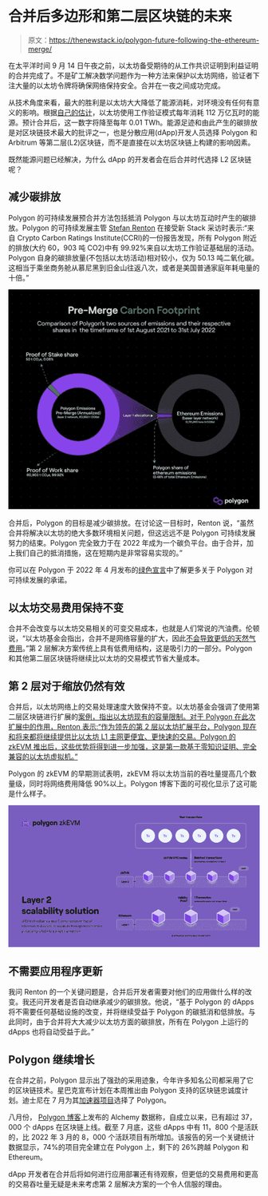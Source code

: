 # 合并后多边形和第二层区块链的未来

> 原文：<https://thenewstack.io/polygon-future-following-the-ethereum-merge/>

在太平洋时间 9 月 14 日午夜之前，以太坊备受期待的从工作共识证明到利益证明的合并完成了。不是矿工解决数学问题作为一种方法来保护以太坊网络，验证者下注大量的以太坊令牌将确保网络保持安全。合并在一夜之间成功完成。

从技术角度来看，最大的胜利是以太坊大大降低了能源消耗，对环境没有任何有意义的影响。根据[自己的估计](https://ethereum.org/en/energy-consumption/#fn-1)，以太坊使用工作验证模式每年消耗 112 万亿瓦时的能源。预计合并后，这一数字将降至每年 0.01 TWh。能源足迹和由此产生的碳排放是对区块链技术最大的批评之一，也是分散应用(dApp)开发人员选择 Polygon 和 Arbitrum 等第二层(L2)区块链，而不是直接在以太坊区块链上构建的影响因素。

既然能源问题已经解决，为什么 dApp 的开发者会在后合并时代选择 L2 区块链呢？

## 减少碳排放

Polygon 的可持续发展预合并方法包括抵消 Polygon 与以太坊互动时产生的碳排放。Polygon 的可持续发展主管 [Stefan Renton](https://www.linkedin.com/in/stefan-renton-7b5132221/) 在接受新 Stack 采访时表示:“来自 Crypto Carbon Ratings Institute(CCRI)的一份报告发现，所有 Polygon 附近的排放(大约 60，903 吨 CO2)中有 99.92%来自以太坊工作验证基础层的活动。Polygon 自身的碳排放量(不包括以太坊活动)相对较小，仅为 50.13 吨二氧化碳。这相当于乘坐商务舱从慕尼黑到旧金山往返八次，或者是美国普通家庭年耗电量的十倍。”

![Polygon carbon emissions compared to ethereum](img/442ef32321a473c57edc0c4299804d6e.png)

合并后，Polygon 的目标是减少碳排放。在讨论这一目标时，Renton 说，“虽然合并将解决以太坊的绝大多数环境相关问题，但这远远不是 Polygon 可持续发展努力的结束。Polygon 完全致力于在 2022 年成为一个碳负平台。由于合并，加上我们自己的抵消措施，这在短期内是非常容易实现的。”

你可以在 Polygon 于 2022 年 4 月发布的[绿色宣言](https://blog.polygon.technology/our-green-manifesto/)中了解更多关于 Polygon 对可持续发展的承诺。

## 以太坊交易费用保持不变

合并不会改变与以太坊交易相关的可变交易成本，也就是人们常说的汽油费。伦顿说，“以太坊基金会指出，合并不是网络容量的扩大，因此[不会导致更低的天然气费用](https://ethereum.org/en/upgrades/merge/#misconceptions)。”第 2 层解决方案传统上具有低费用结构，这是吸引力的一部分。Polygon 和其他第二层区块链将继续比以太坊的交易模式节省大量成本。

## 第 2 层对于缩放仍然有效

合并后，以太坊网络上的交易处理速度大致保持不变。以太坊基金会强调了使用第二层区块链进行扩展的[案例，指出以太坊现有的容量限制。对于 Polygon 在此次扩展中的作用，Renton 表示:“作为领先的第 2 层以太坊扩展平台，Polygon 现在和将来都将继续提供比以太坊 L1 主网更便宜、更快速的交易。Polygon 的 zkEVM 推出后，这些优势将得到进一步加强，这是第一款基于零知识证明、完全兼容的以太坊虚拟机。”](https://ethereum.org/en/layer-2/)

Polygon 的 zkEVM 的早期测试表明，zkEVM 将以太坊当前的吞吐量提高几个数量级，同时将网络费用降低 90%以上。Polygon 博客下面的可视化显示了这可能是什么样子。

![Polygon zkEVM diagram](img/6601edefb2d38fb6d87119c6325e4e19.png)

## 不需要应用程序更新

我问 Renton 的一个关键问题是，合并后开发者需要对他们的应用做什么样的改变。我还问开发者是否自动继承减少的碳排放。他说，“基于 Polygon 的 dApps 将不需要任何基础设施的改变，并将继续受益于 Polygon 的碳抵消和低排放。与此同时，由于合并将大大减少以太坊方面的碳排放，所有在 Polygon 上运行的 dApps 也将自动受益于此。”

## Polygon 继续增长

在合并之前，Polygon 显示出了强劲的采用迹象，今年许多知名公司都采用了它的区块链技术。星巴克宣布计划在本周推出由 Polygon 支持的区块链忠诚度计划。迪士尼在 7 月为其[加速器项目](https://thewaltdisneycompany.com/2022-disney-accelerator-participants-announced/)选择了 Polygon。

八月份， [Polygon 博客](https://blog.polygon.technology/polygon-is-now-home-to-over-37000-dapps/)上发布的 Alchemy 数据称，自成立以来，已有超过 37，000 个 dApps 在区块链上线。截至 7 月底，这些 dApps 中有 11，800 个是活跃的，比 2022 年 3 月的 8，000 个活跃项目有所增加。该报告的另一个关键统计数据显示，74%的项目完全建立在 Polygon 上，剩下的 26%跨越 Polygon 和 Ethereum。

dApp 开发者在合并后将如何进行应用部署还有待观察，但更低的交易费用和更高的交易吞吐量无疑是未来考虑第 2 层解决方案的一个令人信服的理由。

<svg xmlns:xlink="http://www.w3.org/1999/xlink" viewBox="0 0 68 31" version="1.1"><title>Group</title> <desc>Created with Sketch.</desc></svg>